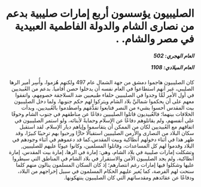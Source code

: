 <h1 dir="rtl">الصليبيون يؤسسون أربع إمارات صليبية بدعم من نصارى الشام والدولة الفاطمية العبيدية في مصر والشام.
  .</h1>

<h5 dir="rtl">العام الهجري:  502

العام الميلادي: 1108

</h5>

<p dir="rtl">كان الصليبيون هاجموا دمشق من جهة الشمال عام 497 ولكنهم هُزموا، وأُسِر أمير الرها الصليبي، غير أنهم استطاعوا في العام نفسه أن يدخلوا حصن أفاميا. بدعم من العُبيديين في أول الأمر لَمَّا وجدوا في الصليبيين حلفاء طبيعيين ضد السلاجقة خصومِهم، واتفقوا معهم على أن يحكموا شماليَّ بلاد الشام ويتركوا لهم حكم جنوبها، ولما دخل الصليبيون بيت المقدس أحسوا بشيء من النصر فتابعوا تقدُّمَهم واصطدموا بالعُبيديين، وبدأت الخلافات بينهما؛ فالعُبيديون قاتلوا الصليبيين دفاعًا عن مناطقهم في جنوب الشام وخوفًا على أنفسهم، ولم يقاتلوهم دفاعًا عن الإسلام وحمايةً لأبنائه، ولو استمر الصليبيون في اتفاقهم مع العُبيديين لكان من الممكن أن يتقاسموا وإياهم ديار الإسلام. لقد استقبل سكان البلاد من النصارى والأرمن الصليبيين استقبالًا حارًّا ورحبوا بهم ترحيبًا كبيرًا، وقد ظهر هذا في أثناء دخولهم أنطاكية وبيت المقدس،كما قد دعموهم في أثناء وجودهم في البلاد وقدموا لهم كل المساعدات، وقاتلوا المسلمين، وكانوا عيونًا عليهم للصليبيين, وتشكلت إمارات صليبية في بلاد الشام، وهي: إمارة في الرها، إمارة بيت المقدس، إمارة أنطاكية، ولم يجد الصليبيون الأمن والاستقرار في بلاد الشام في المناطق التي سيطروا عليها وشكلوا فيها إمارات رغم انتصارهم؛ إذ كان السكان المسلمون ينالون منهم كلما سنحت لهم الفرصة، كما يُغير عليهم الحكام المسلمون في سبيل إخراجهم من البلاد، ودفاعًا عن عقائدهم ومقدساتهم التي كان الصليبيون ينتهكونها.</p></br>
